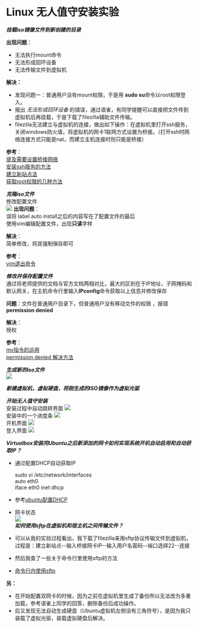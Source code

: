 # Linux 无人值守安装实验 
***挂载iso镜像文件到新创建的目录***  

**出现问题**：  
* 无法执行mount命令    
* 无法形成回环设备    
* 无法传输文件到虚拟机  

**解决：**  
* 发现问题一：普通用户没有mount权限，于是用 **sudo su**命令以root权限登入。      
*  报出 *无法形成回环设备*  的错误，通过语雀，有同学提醒可以直接把文件传到虚拟机后再挂载，于是下载了filezilla辅助文件传输。  
*  filezilla无法建立与虚拟机的连接，做出如下操作：在虚拟机里打开ssh服务，关闭windows防火墙，将虚拟机的网卡1联网方式设置为桥接。（打开ssh时网络连接方式只能是nat，而建立主机连接时则只能是桥接）  
  
**参考**：  
[提及需要设置桥接网络](https://blog.csdn.net/FormatFa/article/details/83070629)   
[安装ssh服务的方法](https://blog.csdn.net/solo_jm/article/details/103714414)  
[建立新站点法](https://blog.csdn.net/xiaobai_IT_learn/article/details/89211359?depth_1-utm_source=distribute.pc_relevant.none-task&utm_source=distribute.pc_relevant.none-task)  
[获取root权限的几种方法](https://blog.csdn.net/huplion/article/details/53446010?depth_1-utm_source=distribute.pc_relevant.none-task&utm_source=distribute.pc_relevant.none-task) 
    
***克隆iso文件***    
修改配置文件  
![](微信图片_20200323002536.PNG)
**出现问题**：  
误将 label auto install之后的内容写在了配置文件的最后  
使用vim编辑配置文件，出现**只读**字样    

**解决**：  
简单修改，将其强制保存即可  

**参考**：  
[vim退出命令](https://blog.csdn.net/weixin_43820866/article/details/95330271)   

***修改并保存配置文件***  
通过将老师提供的文档与官方文档两相对比，最大的区别在于IP地址，子网掩码和默认网关，在主机命令行里输入**IPconfig**命令获取以上信息并修改保存  

**问题**：文件在普通用户目录下，但普通用户没有移动文件的权限 ，报错**permission denied** 

**解决**：  
授权  

**参考**：  
[mv指令的运用](https://www.cnblogs.com/dereckbu/p/7521681.html)  
[permission denied 解决方法](https://www.cnblogs.com/ggband/p/10665312.html)

***生成新的iso文件***   
![](微信图片_20200323002518.PNG)  

***新建虚拟机，虚拟硬盘，将刚生成的ISO镜像作为虚拟光驱***  
    
***开始无人值守安装***  
安装过程中自动跳转界面
![](微信图片_20200323002504.PNG)  
安装中的一个进度条
![](微信图片_20200323002452.PNG)  
开机界面
![](微信图片_20200323002436.PNG)  
登入界面
![](微信图片_20200323002351.PNG)   

***Virtualbox安装完Ubuntu之后新添加的网卡如何实现系统开机自动启用和自动获取IP？*** 
* 通过配置DHCP自动获取IP    
    
  sudo vi /etc/network/interfaces  
auto eth0  
iface eth0 inet dhcp  
* 参考[ubuntu配置DHCP](https://jingyan.baidu.com/article/9113f81b7995df2b3214c702.html)  
* 网卡状态  
![](批注%202020-03-23%20185550.PNG)  
***如何使用sftp在虚拟机和宿主机之间传输文件？***  
* 可以从我的实验过程看出，我下载了filezilla来用sftp协议传输文件到虚拟机，过程是：建立新站点--输入桥接网卡IP--输入用户名密码--端口选择22--连接  
* 然后我查了一些关于命令行里使用sftp的方法  
* [命令行内使用sftp](https://www.sohu.com/a/295816268_185201)  
  
**另：**  
* 在开始配置双网卡的时候，因为之前在虚拟机里生成了备份所以无法改为多重加载，参考语雀上同学的回答，删除备份后成功操作。  
* 后又发现无法自动生成硬盘（Ubuntu虚拟机左侧没有三角符号），是因为我只装载了虚拟光驱，装载虚拟硬盘后解决。







